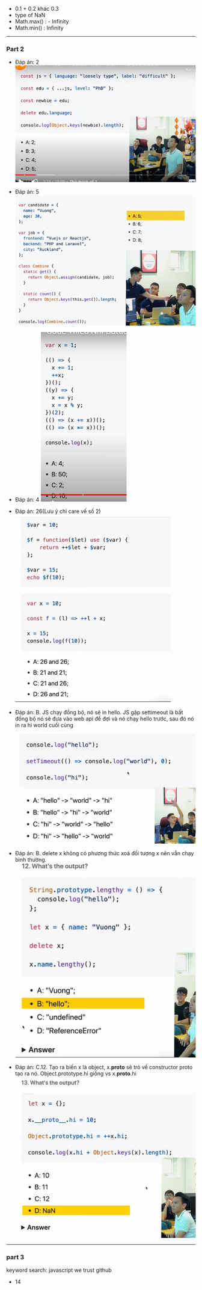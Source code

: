- 0.1 + 0.2 khác 0.3
- type of NaN
- Math.max() : - Infinity
- Math.min() : Infinity

---

### Part 2

- Đáp án: 2
  ![Bài 1](image.png)

- Đáp án: 5
  ![Bài 2](image-1.png)
- Đáp án: 4
  ![Alt text](image-2.png)
- Đáp án: 26(Lưu ý chỉ care vế số 2)
  ![Alt text](image-3.png)
- Đáp án: B. JS chạy đồng bộ, nó sẽ in hello. JS gặp settimeout là bất đồng bộ nó sẽ đưa vào web api để đợi và nó chạy hello trước, sau đó nó in ra hi world cuối cùng
  ![Alt text](image-4.png)
- Đáp án: B. delete x không có phương thức xoá đối tượng x nên vẫn chạy bình thường.
  ![Alt text](image-5.png)
- Đáp án: C.12. Tạo ra biến x là object, x.**proto** sẽ trỏ về constructor proto tạo ra nó. Object.prototype.hi giống vs x.**proto**.hi
  ![Alt text](image-6.png)

---

### part 3

keyword search: javascript we trust github

- 14
